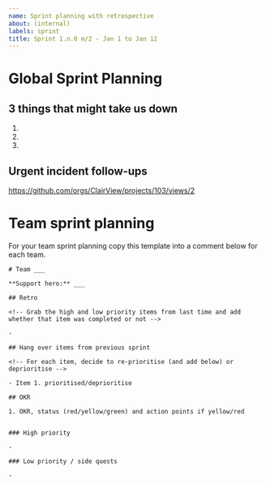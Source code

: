 ```yaml
---
name: Sprint planning with retrospective
about: (internal)
labels: sprint
title: Sprint 1.n.0 m/2 - Jan 1 to Jan 12
---
```


# Global Sprint Planning

## 3 things that might take us down

1.
2.
3.

## Urgent incident follow-ups

https://github.com/orgs/ClairView/projects/103/views/2

# Team sprint planning

For your team sprint planning copy this template into a comment below for each team.

```
# Team ___

**Support hero:** ___

## Retro

<!-- Grab the high and low priority items from last time and add whether that item was completed or not -->

- 

## Hang over items from previous sprint

<!-- For each item, decide to re-prioritise (and add below) or deprioritise -->

- Item 1. prioritised/deprioritise

## OKR

1. OKR, status (red/yellow/green) and action points if yellow/red


### High priority

-

### Low priority / side quests

-

```
